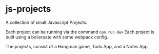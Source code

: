 # js-projects
A collection of small Javascript Projects.

Each project can be running via the command `npm run dev`
Each project is built using a boilerpate with some webpack config.

The projects, consist of a Hangman game, Todo App, and a Notes App